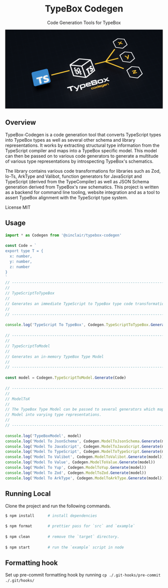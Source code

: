 <div align='center'>

<h1>TypeBox Codegen</h1>

<p>Code Generation Tools for TypeBox</p>

<img src="codegen.png" />

<br />

</div>

## Overview

TypeBox-Codegen is a code generation tool that converts TypeScript types into TypeBox types as well as several other schema and library representations. It works by extracting structural type information from the TypeScript compiler and maps into a TypeBox specific model. This model can then be passed on to various code generators to generate a multitude of various type representations by introspecting TypeBox's schematics.

The library contains various code transformations for libraries such as Zod, Io-Ts, ArkType and Valibot, function generators for JavaScript and TypeScript (derived from the TypeCompiler) as well as JSON Schema generation derived from TypeBox's raw schematics. This project is written as a backend for command line tooling, website integration and as a tool to assert TypeBox alignment with the TypeScript type system.

License MIT

## Usage

```typescript
import * as Codegen from '@sinclair/typebox-codegen'

const Code = `
export type T = {
  x: number,
  y: number,
  z: number
}
`
// ----------------------------------------------------------------------------
//
// TypeScriptToTypeBox
//
// Generates an immediate TypeScript to TypeBox type code transformation
//
// ----------------------------------------------------------------------------

console.log('TypeScript To TypeBox', Codegen.TypeScriptToTypeBox.Generate(Code))

// ----------------------------------------------------------------------------
//
// TypeScriptToModel
//
// Generates an in-memory TypeBox Type Model
//
// ----------------------------------------------------------------------------

const model = Codegen.TypeScriptToModel.Generate(Code)

// ----------------------------------------------------------------------------
//
// ModelToX
//
// The TypeBox Type Model can be passed to several generators which map the
// Model into varying type representations.
//
// ----------------------------------------------------------------------------

console.log('TypeBoxModel', model)
console.log('Model To JsonSchema', Codegen.ModelToJsonSchema.Generate(model))
console.log('Model To JavaScript', Codegen.ModelToJavaScript.Generate(model))
console.log('Model To TypeScript', Codegen.ModelToTypeScript.Generate(model))
console.log('Model To Valibot', Codegen.ModelToValibot.Generate(model))
console.log('Model To Value', Codegen.ModelToValue.Generate(model))
console.log('Model To Yup', Codegen.ModelToYup.Generate(model))
console.log('Model To Zod', Codegen.ModelToZod.Generate(model))
console.log('Model To ArkType', Codegen.ModelToArkType.Generate(model))
```

## Running Local

Clone the project and run the following commands.

```bash
$ npm install      # install dependencies

$ npm format       # prettier pass for `src` and `example`

$ npm clean        # remove the `target` directory.

$ npm start        # run the `example` script in node
```

## Formatting hook

Set up pre-commit formatting hook by running `cp ./.git-hooks/pre-commit ./.git/hooks/`
